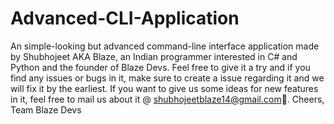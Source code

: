 # Advanced-CLI-Application
An simple-looking but advanced command-line interface application made by Shubhojeet AKA Blaze, an Indian programmer interested in C# and Python and the founder of Blaze Devs.
Feel free to give it a try and if you find any issues or bugs in it, make sure to create a issue regarding it and we will fix it by the earliest.
If you want to give us some ideas for new features in it, feel free to mail us about it @ shubhojeetblaze14@gmail.com👀.
Cheers,
Team Blaze Devs
